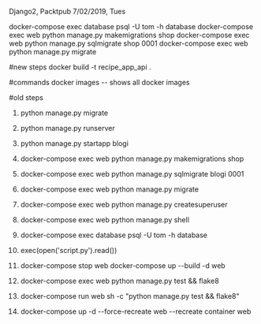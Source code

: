 Django2, Packtpub
7/02/2019, Tues

docker-compose exec database psql -U tom -h database
docker-compose exec web python manage.py makemigrations shop
docker-compose exec web python manage.py sqlmigrate shop 0001
docker-compose exec web python manage.py migrate


#new steps
docker build -t recipe_app_api .

#commands
docker images  -- shows all docker images



#old steps
1. python manage.py migrate
2. python manage.py runserver
3. python manage.py startapp blogi
4. docker-compose exec web python manage.py makemigrations shop 
5. docker-compose exec web python manage.py sqlmigrate blogi 0001
6. docker-compose exec web python manage.py migrate
7. docker-compose exec web python manage.py createsuperuser 
8. docker-compose exec web python manage.py shell 
9. docker-compose exec database psql -U tom -h database

10. exec(open('script.py').read())
11. docker-compose stop web
    docker-compose up --build -d web
12. docker-compose exec web python manage.py test && flake8 
13. docker-compose run web sh -c "python manage.py test && flake8"
14. docker-compose up -d --force-recreate web   --recreate container web

